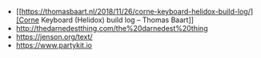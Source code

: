 - [[https://thomasbaart.nl/2018/11/26/corne-keyboard-helidox-build-log/][Corne Keyboard (Helidox) build log – Thomas Baart]]
- http://thedarnedestthing.com/the%20darnedest%20thing
- https://jenson.org/text/
- https://www.partykit.io